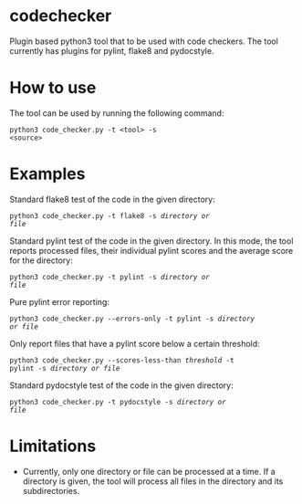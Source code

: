# codechecker
Plugin based python3 tool that to be used with code checkers. The tool currently has plugins for pylint, flake8 and
pydocstyle.

# How to use
The tool can be used by running the following command:

<code>python3 code_checker.py -t &lt;tool&gt; -s &lt;source&gt;</code>

# Examples

Standard flake8 test of the code in the given directory:

<code>python3 code_checker.py -t flake8 -s <i>directory or file</i></code>

Standard pylint test of the code in the given directory. In this mode, the tool reports processed files, their individual
pylint scores and the average score for the directory:

<code>python3 code_checker.py -t pylint -s <i>directory or file</i></code>

Pure pylint error reporting:

<code>python3 code_checker.py --errors-only -t pylint -s <i>directory or file</i></code>

Only report files that have a pylint score below a certain threshold:

<code>python3 code_checker.py --scores-less-than <i>threshold</i> -t pylint -s <i>directory or file</i></code>

Standard pydocstyle test of the code in the given directory:

<code>python3 code_checker.py -t pydocstyle -s <i>directory or file</i></code>

# Limitations

* Currently, only one directory or file can be processed at a time. If a directory is given, the tool will process all
files in the directory and its subdirectories.

